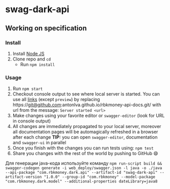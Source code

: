 # swag-dark-api

## Working on specification
### Install

1. Install [Node JS](https://nodejs.org/)
2. Clone repo and `cd`
    + Run `npm install`

### Usage

1. Run `npm start`
2. Checkout console output to see where local server is started. You can use all [links](#links) (except `preview`) by replacing https://git@github.com:antonlva.github.io/rbkmoney-api-docs.git/ with url from the message: `Server started <url>`
3. Make changes using your favorite editor or `swagger-editor` (look for URL in console output)
4. All changes are immediately propagated to your local server, moreover all documentation pages will be automagically refreshed in a browser after each change
**TIP:** you can open `swagger-editor`, documentation and `swagger-ui` in parallel
5. Once you finish with the changes you can run tests using: `npm test`
6. Share you changes with the rest of the world by pushing to GitHub :smile:

Для генерации java-кода используйте команду
`npm run-script build && swagger-codegen generate -i web_deploy/swagger.json -l java -o ./java --api-package "com.rbkmoney.dark.api" --artifact-id "swag-dark-api" --artifact-version "1.0.0" --group-id "com.rbkmoney" --model-package "com.rbkmoney.dark.model" --additional-properties dateLibrary=java8`
